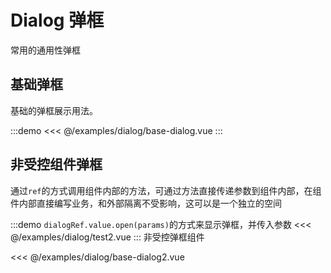 # Dialog 弹框

常用的通用性弹框

## 基础弹框

基础的弹框展示用法。

:::demo
<<< @/examples/dialog/base-dialog.vue
:::

## 非受控组件弹框

通过`ref`的方式调用组件内部的方法，可通过方法直接传递参数到组件内部，在组件内部直接编写业务，和外部隔离不受影响，这可以是一个独立的空间

:::demo `dialogRef.value.open(params)`的方式来显示弹框，并传入参数 
<<< @/examples/dialog/test2.vue
:::
非受控弹框组件

<<< @/examples/dialog/base-dialog2.vue
